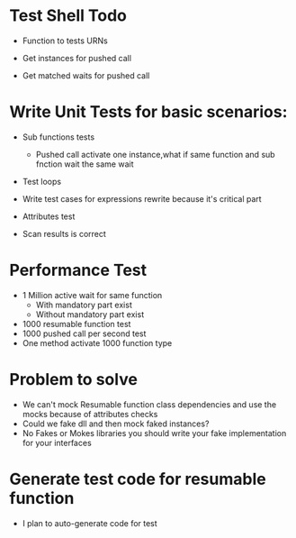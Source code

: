﻿# Test Shell Todo
* Function to tests URNs

* Get instances for pushed call
* Get matched waits for pushed call



# Write Unit Tests for basic scenarios:
* Sub functions tests
	* Pushed call activate one instance,what if same function and sub fnction wait the same wait

* Test loops

* Write test cases for expressions rewrite because it's critical part
* Attributes test
* Scan results is correct

# Performance Test
* 1 Million active wait for same function
	* With mandatory part exist
	* Without mandatory part exist
* 1000 resumable function test
* 1000 pushed call per second test
* One method activate 1000 function type

# Problem to solve 
* We can't mock Resumable function class dependencies and use the mocks because of attributes checks
* Could we fake dll and then mock faked instances?
* No Fakes or Mokes libraries you should write your fake implementation for your interfaces

# Generate test code for resumable function
* I plan to auto-generate code for test